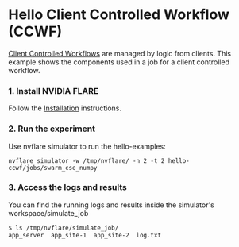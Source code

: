 # Hello Client Controlled Workflow (CCWF)

[Client Controlled Workflows](https://nvflare.readthedocs.io/en/main/programming_guide/controllers/client_controlled_workflows.html) are managed
by logic from clients. This example shows the components used in a job for a client controlled workflow.

### 1. Install NVIDIA FLARE

Follow the [Installation](https://nvflare.readthedocs.io/en/main/quickstart.html) instructions.

### 2. Run the experiment

Use nvflare simulator to run the hello-examples:

```
nvflare simulator -w /tmp/nvflare/ -n 2 -t 2 hello-ccwf/jobs/swarm_cse_numpy
```

### 3. Access the logs and results

You can find the running logs and results inside the simulator's workspace/simulate_job

```bash
$ ls /tmp/nvflare/simulate_job/
app_server  app_site-1  app_site-2  log.txt

```
